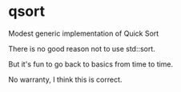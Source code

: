 # qsort
Modest generic implementation of Quick Sort

There is no good reason not to use std::sort.

But it's fun to go back to basics from time to time.

No warranty, I think this is correct.
